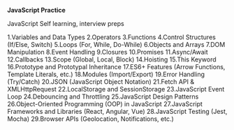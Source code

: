 **JavaScript Practice**

JavaScript Self learning,
interview preps


1.Variables and Data Types
2.Operators
3.Functions
4.Control Structures (If/Else, Switch)
5.Loops (For, While, Do-While)
6.Objects and Arrays
7.DOM Manipulation
8.Event Handling
9.Closures
10.Promises
11.Async/Await
12.Callbacks
13.Scope (Global, Local, Block)
14.Hoisting
15.This Keyword
16.Prototype and Prototypal Inheritance
17.ES6+ Features (Arrow Functions, Template Literals, etc.)
18.Modules (Import/Export)
19.Error Handling (Try/Catch)
20.JSON (JavaScript Object Notation)
21.Fetch API & XMLHttpRequest
22.LocalStorage and SessionStorage
23.JavaScript Event Loop
24.Debouncing and Throttling
25.JavaScript Design Patterns
26.Object-Oriented Programming (OOP) in JavaScript
27.JavaScript Frameworks and Libraries (React, Angular, Vue)
28.JavaScript Testing (Jest, Mocha)
29.Browser APIs (Geolocation, Notifications, etc.)
